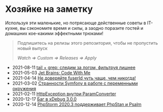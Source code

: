 Хозяйке на заметку
==================

Используя эти маленькие, но потрясающе действенные советы в IT-кухне, вы сэкономите время и силы, а заодно поразите
гостей и домашних кое-какими эффектными трюками!

> Подпишитесь на релизы этого репозитория, чтобы не пропустить новый выпуск
> 
> _Watch => Custom => Releases => Apply_

- 2021-08-11 [tail + grep: следим за логом, фильтруя лишнее](/zametki/2021-08-11_tail-n-grep.md)
- 2021-05-03 [Jet Brains: Code With Me](/zametki/2021-05-03_code-with-me.md)
- 2021-04-14 [Не доверяйте fuserId чуть чаще, чем никогда!](/zametki/2021-04-14_never_trust_fuser_id.md)
- 2021-03-02 [Странности Symfony в работе с переменными окружения](/zametki/2021-03-02_uncanny_symfony_and_env.md)
- 2021-02-11 [HttpException внутри ParamConverter](/zametki/2021-02-11_http_exception_inside_param_converter.md)
- 2020-12-17 [Баг в xDebug 3.0.0](/zametki/2020-12-17_xdebug_3.0.0_bug.md)
- 2020-12-14 [PhpStorm 2020.3 поддерживает PhpStan и Psalm](/zametki/2020-12-14_phpstorm_2020.3_supports_phpstan_and_psalm.md)
